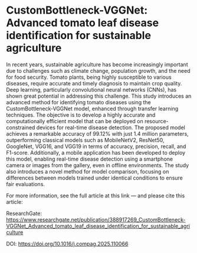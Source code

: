 # CustomBottleneck-VGGNet: Advanced tomato leaf disease identification for sustainable agriculture

In recent years, sustainable agriculture has become increasingly important due to challenges such as climate change, population growth, and the need for food security. Tomato plants, being highly susceptible to various diseases, require accurate and timely diagnosis to maintain crop quality. Deep learning, particularly convolutional neural networks (CNNs), has shown great potential in addressing this challenge. This study introduces an advanced method for identifying tomato diseases using the CustomBottleneck-VGGNet model, enhanced through transfer learning techniques. The objective is to develop a highly accurate and computationally efficient model that can be deployed on resource-constrained devices for real-time disease detection. The proposed model achieves a remarkable accuracy of 99.12% with just 1.4 million parameters, outperforming classical models such as MobileNetV2, ResNet50, GoogleNet, VGG16, and VGG19 in terms of accuracy, precision, recall, and F1-score. Additionally, a mobile application has been developed to deploy this model, enabling real-time disease detection using a smartphone camera or images from the gallery, even in offline environments. The study also introduces a novel method for model comparison, focusing on differences between models trained under identical conditions to ensure fair evaluations.

For more information, see the full article at this link — and please cite this article:

ResearchGate: https://www.researchgate.net/publication/388917269_CustomBottleneck-VGGNet_Advanced_tomato_leaf_disease_identification_for_sustainable_agriculture

DOI: https://doi.org/10.1016/j.compag.2025.110066

